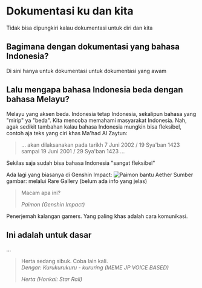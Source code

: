 # Dokumentasi ku dan kita
Tidak bisa dipungkiri kalau dokumentasi untuk diri dan kita

## Bagimana dengan dokumentasi yang bahasa Indonesia?
Di sini hanya untuk dokumentasi untuk dokumentasi yang awam

## Lalu mengapa bahasa Indonesia beda dengan bahasa Melayu?
Melayu yang aksen beda. Indonesia tetap Indonesia, sekalipun
bahasa yang "mirip" ya "beda". Kita mencoba memahami
masyarakat Indonesia. Nah, agak sedikit tambahan kalau
bahasa Indonesia mungkin bisa fleksibel, contoh aja teks yang
ciri khas Ma'had Al Zaytun:
> ... akan dilaksanakan pada tarikh 7 Juni 2002 / 19 Sya'ban 1423
> sampai 19 Juni 2001 / 29 Sya'ban 1423 ...

Sekilas saja sudah bisa bahasa Indonesia "sangat fleksibel"

Ada lagi yang biasanya di Genshin Impact:
<img src="https://rare-gallery.com/mocahbig/1328650-Paimon-Genshin-Impact-Aether-Genshin-ImpactGenshin.png" alt="Paimon bantu Aether"/>
Sumber gambar: melalui Rare Gallery (belum ada info yang jelas)

> Macam apa ini?
>
> _Paimon (Genshin Impact)_

Penerjemah kalangan gamers. Yang paling khas adalah cara
komunikasi.

## Ini adalah untuk dasar
...
> Herta sedang sibuk. Coba lain kali.\
> _Dengar: Kurukurukuru - kururing (MEME JP VOICE BASED)_
> 
> _Herta (Honkai: Star Rail)_